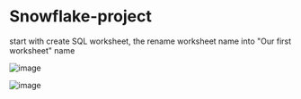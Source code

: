 # Snowflake-project

start with create SQL worksheet, the rename worksheet name into "Our first worksheet" name

![image](https://github.com/user-attachments/assets/f4600b99-40e5-456a-8180-d9935292159c)

![image](https://github.com/user-attachments/assets/1c33c4a8-df25-43ea-8182-68e50f3db99d)


